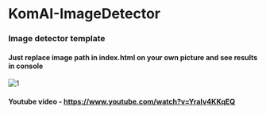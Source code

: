 # KomAI-ImageDetector
### Image detector template
#### Just replace image path in index.html on your own picture and see results in console

![1](https://user-images.githubusercontent.com/58357980/166140849-07baf60d-3b13-4ccc-b970-707cd124ec4c.png)

#### Youtube video - https://www.youtube.com/watch?v=YraIv4KKqEQ

